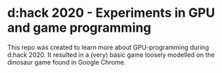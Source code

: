 # d:hack 2020 - Experiments in GPU and game programming

This repo was created to learn more about GPU-programming during d:hack 2020. It resulted in a (very) basic game loosely modelled on the dinosaur game found in Google Chrome. 
